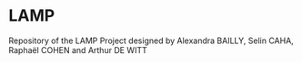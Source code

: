 # LAMP
Repository of the LAMP Project designed by Alexandra BAILLY, Selin CAHA, Raphaël COHEN and Arthur DE WITT 
